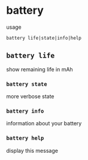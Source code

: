 # battery


usage
```
battery life|state|info|help
```

## `battery life`
show remaining life in mAh

### `battery state`
more verbose state

### `battery info`
information about your battery

### `battery help`
display this message



